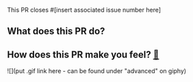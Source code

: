 This PR closes #[insert associated issue number here]

## What does this PR do?

## How does this PR make you feel? [:link:](http://giphy.com/categories/emotions/)

![](put .gif link here - can be found under "advanced" on giphy)
